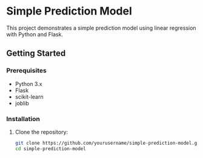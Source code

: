 # Simple Prediction Model

This project demonstrates a simple prediction model using linear regression with Python and Flask.

## Getting Started

### Prerequisites

- Python 3.x
- Flask
- scikit-learn
- joblib

### Installation

1. Clone the repository:
   ```bash
   git clone https://github.com/yourusername/simple-prediction-model.git
   cd simple-prediction-model

